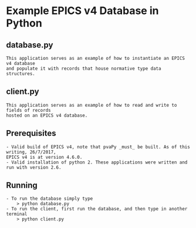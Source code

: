 # Example EPICS v4 Database in Python

## database.py
	This application serves as an example of how to instantiate an EPICS v4 database
	and populate it with records that house normative type data structures.
	
## client.py
	This application serves as an example of how to read and write to fields of records
	hosted on an EPICS v4 database.

## Prerequisites

	- Valid build of EPICS v4, note that pvaPy _must_ be built. As of this writing, 26/7/2017,
	EPICS v4 is at version 4.6.0.
	- Valid installation of python 2. These applications were written and run with version 2.6.
	
## Running
	- To run the database simply type 
		> python database.py
	- To run the client, first run the database, and then type in another terminal
		> python client.py
